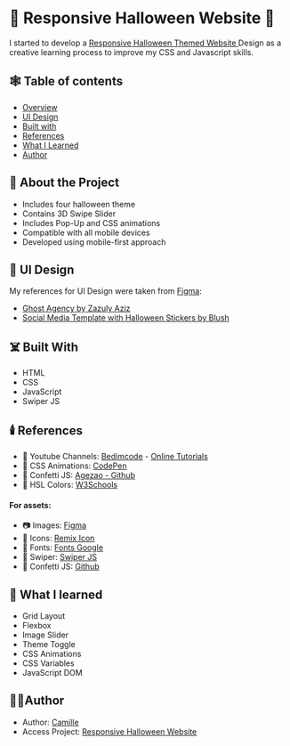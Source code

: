 ﻿# 🎃 Responsive Halloween Website 🎃
 I started to develop a <a href="https://camille846.github.io/Responsive-Halloween-Website/">Responsive Halloween Themed Website </a> Design as a creative learning process to improve my CSS and Javascript skills. 
 
 ## 🕸️ Table of contents

- [Overview](#about-the-project)
- [UI Design](#ui-design)
- [Built with](#built-with)
- [References](#references)
- [What I Learned](#what-i-learned)
- [Author](#author)

## 👻 About the Project

* Includes four halloween theme
* Contains 3D Swipe Slider
* Includes Pop-Up and CSS animations
* Compatible with all mobile devices
* Developed using mobile-first approach

## 🧟 UI Design
My references for UI Design were taken from <a href="figma.com">Figma</a>:
* <a href="https://www.figma.com/community/file/898410101241932232/Ghost-Agency---Ghost-Illustration-Kit">Ghost Agency by Zazuly Aziz</a>
* <a href="https://www.figma.com/community/file/1024390838543144668/Social-Media-Template-with-Halloween-Stickers">Social Media Template with Halloween Stickers by Blush</a>

## ☠️ Built With
* HTML
* CSS
* JavaScript
* Swiper JS

## 🕯️ References
* 🔗 Youtube Channels: <a href="https://www.youtube.com/c/Bedimcode">Bedimcode</a> - <a href="https://www.youtube.com/c/OnlineTutorials4Designers">Online Tutorials</a>
* 🔗 CSS Animations:  <a href="https://codepen.io">CodePen</a> 
* 🔗 Confetti JS: <a href="https://github.com/Agezao/confetti-js">Agezao - Github</a>
* 🌈 HSL Colors: <a href="https://www.w3schools.com/colors/colors_hsl.asp">W3Schools</a>


<h4> For assets:</h4>

* 📷 Images:  <a href="https://www.figma.com/community/file/1033043771316113647/Free-Halloween-3d-illustrations">Figma</a>
* 📁 Icons: <a href="https://remixicon.com/">Remix Icon</a> 
* 📁 Fonts: <a href="https://fonts.google.com/">Fonts Google</a>
* 📁 Swiper: <a href="https://swiperjs.com/">Swiper JS</a>
* 📁 Confetti JS: <a href="https://github.com/Agezao/confetti-js">Github</a>

## 🧹 What I learned
* Grid Layout
* Flexbox
* Image Slider
* Theme Toggle
* CSS Animations
* CSS Variables
* JavaScript DOM

## 🧚‍♀️Author
- Author: [Camille](https://github.com/Camille846)
- Access Project: [Responsive Halloween Website](https://camille846.github.io/Responsive-Halloween-Website)





